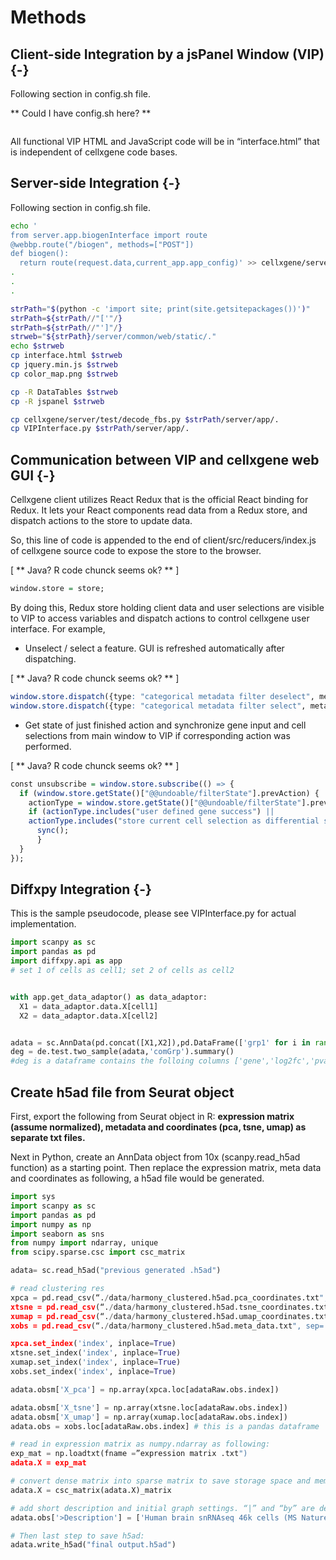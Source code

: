 
# Methods

## Client-side	Integration	by	a	jsPanel	Window	(VIP) {-}
Following section in config.sh file.

**
Could I have config.sh here?
**

```bash

```


All functional VIP HTML and JavaScript code will be in “interface.html” that is independent of cellxgene code bases.

## Server-side	Integration {-}
Following section in config.sh file.

```bash
echo '
from server.app.biogenInterface import route  
@webbp.route("/biogen", methods=["POST"]) 
def biogen():
  return route(request.data,current_app.app_config)' >> cellxgene/server/app/app.py
.
.
.

strPath="$(python -c 'import site; print(site.getsitepackages())')"
strPath=${strPath//"['"/}
strPath=${strPath//"']"/}
strweb="${strPath}/server/common/web/static/."
echo $strweb
cp interface.html $strweb
cp jquery.min.js $strweb
cp color_map.png $strweb

cp -R DataTables $strweb
cp -R jspanel $strweb

cp cellxgene/server/test/decode_fbs.py $strPath/server/app/.
cp VIPInterface.py $strPath/server/app/.
```



## Communication	between	VIP	and	cellxgene	web	GUI {-}
Cellxgene client utilizes React Redux that is the official React binding for Redux. It lets your React components read data from a Redux store, and dispatch actions to the store to update data.

So, this line of code is appended to the end of client/src/reducers/index.js of cellxgene source code to expose the store to the browser.

[
**
Java? R code chunck seems ok?
**
]

```r
window.store = store;
```


By doing this, Redux store holding client data and user selections are visible to VIP to access variables and dispatch actions to control cellxgene user interface. For example,

- Unselect / select a feature. GUI is refreshed automatically after dispatching.

[
**
Java? R code chunck seems ok?
**
]

```r
window.store.dispatch({type: "categorical metadata filter deselect", metadataField: "louvain", categoryIndex: 5})
window.store.dispatch({type: "categorical metadata filter select", metadataField: "louvain", categoryIndex: 5})
```

- Get state of just finished action and synchronize gene input and cell selections from main window to VIP if corresponding action was performed.

[
**
Java? R code chunck seems ok?
**
]


```r
const unsubscribe = window.store.subscribe(() => {
  if (window.store.getState()["@@undoable/filterState"].prevAction) {
    actionType = window.store.getState()["@@undoable/filterState"].prevAction.type;
    if (actionType.includes("user defined gene success") ||
    actionType.includes("store current cell selection as differential set")) {
      sync();
      }
  }
});
```

## Diffxpy	Integration {-}
This is the sample pseudocode, please see VIPInterface.py for actual implementation.


```python
import scanpy as sc
import pandas as pd
import diffxpy.api as app
# set 1 of cells as cell1; set 2 of cells as cell2


with app.get_data_adaptor() as data_adaptor:
  X1 = data_adaptor.data.X[cell1]
  X2 = data_adaptor.data.X[cell2]


adata = sc.AnnData(pd.concat([X1,X2]),pd.DataFrame(['grp1' for i in range(X1.shape[0])]+['grp2' for i in range(X2.shape[0])],columns=['comGrp']))
deg = de.test.two_sample(adata,'comGrp').summary()
#deg is a dataframe contains the folloing columns ['gene','log2fc','pval','qval']
```


## Create	h5ad	file	from	Seurat	object
First, export the following from Seurat object in R: **expression matrix (assume normalized), metadata and coordinates (pca, tsne, umap) as separate txt files.**

Next in Python, create an AnnData object from 10x (scanpy.read_h5ad function) as a starting point. Then replace the expression matrix, meta data and coordinates as following, a h5ad file would be generated.

```python
import sys
import scanpy as sc
import pandas as pd
import numpy as np
import seaborn as sns
from numpy import ndarray, unique
from scipy.sparse.csc import csc_matrix

adata= sc.read_h5ad("previous generated .h5ad")

# read clustering res
xpca = pd.read_csv(“./data/harmony_clustered.h5ad.pca_coordinates.txt", sep='\t', encoding='utf-8')
xtsne = pd.read_csv(“./data/harmony_clustered.h5ad.tsne_coordinates.txt", sep='\t', encoding='utf-8')
xumap = pd.read_csv(“./data/harmony_clustered.h5ad.umap_coordinates.txt", sep='\t', encoding='utf-8')
xobs = pd.read_csv(“./data/harmony_clustered.h5ad.meta_data.txt", sep='\t', encoding='utf-8')

xpca.set_index('index', inplace=True)
xtsne.set_index('index', inplace=True)
xumap.set_index('index', inplace=True)
xobs.set_index('index', inplace=True)

adata.obsm['X_pca'] = np.array(xpca.loc[adataRaw.obs.index])

adata.obsm['X_tsne'] = np.array(xtsne.loc[adataRaw.obs.index])
adata.obsm['X_umap'] = np.array(xumap.loc[adataRaw.obs.index])
adata.obs = xobs.loc[adataRaw.obs.index] # this is a pandas dataframe

# read in expression matrix as numpy.ndarray as following:
exp_mat = np.loadtxt(fname =”expression matrix .txt")
adata.X = exp_mat

# convert dense matrix into sparse matrix to save storage space and memory usage
adata.X = csc_matrix(adata.X)_matrix

# add short description and initial graph settings. “|” and “by” are delimiters for VIP to parse the initial settings. Please follow the same rule for your own h5ad files.
adata.obs['>Description'] = ['Human brain snRNAseq 46k cells (MS Nature 2019 Schirmer et al.); data normalized, log transformed and scaled UMI; platform - 10X v2 chemistry | embedding by umap; color by cell_type']*adata.n_obs

# Then last step to save h5ad:
adata.write_h5ad("final output.h5ad")
```





